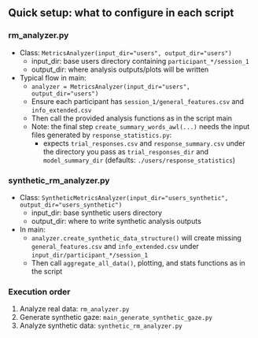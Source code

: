 ## Quick setup: what to configure in each script



### rm_analyzer.py
- Class: `MetricsAnalyzer(input_dir="users", output_dir="users")`
  - input_dir: base users directory containing `participant_*/session_1`
  - output_dir: where analysis outputs/plots will be written
- Typical flow in main:
  - `analyzer = MetricsAnalyzer(input_dir="users", output_dir="users")`
  - Ensure each participant has `session_1/general_features.csv` and `info_extended.csv`
  - Then call the provided analysis functions as in the script main
  - Note: the final step `create_summary_words_awl(...)` needs the input files generated by `response_statistics.py`:
    - expects `trial_responses.csv` and `response_summary.csv` under the directory you pass as `trial_responses_dir` and `model_summary_dir` (defaults: `./users/response_statistics`)

### synthetic_rm_analyzer.py
- Class: `SyntheticMetricsAnalyzer(input_dir="users_synthetic", output_dir="users_synthetic")`
  - input_dir: base synthetic users directory
  - output_dir: where to write synthetic analysis outputs
- In main:
  - `analyzer.create_synthetic_data_structure()` will create missing `general_features.csv` and `info_extended.csv` under `input_dir/participant_*/session_1`
  - Then call `aggregate_all_data()`, plotting, and stats functions as in the script

### Execution order

1. Analyze real data: `rm_analyzer.py`
2. Generate synthetic gaze: `main_generate_synthetic_gaze.py`
3. Analyze synthetic data: `synthetic_rm_analyzer.py`


